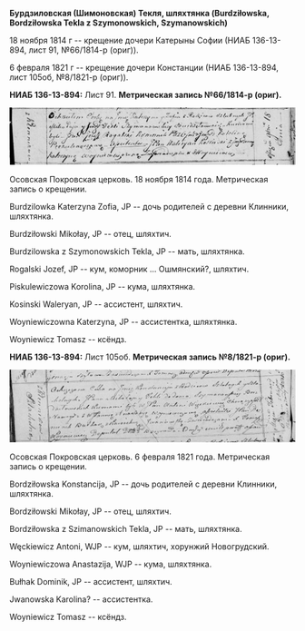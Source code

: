 **Бурдзиловская (Шимоновская) Текля, шляхтянка (Burdziłowska,
Bordziłowska Tekla z Szymonowskich, Szymanowskich)**

18 ноября 1814 г -- крещение дочери Катерыны Софии (НИАБ 136-13-894,
лист 91, №66/1814-р (ориг)).

6 февраля 1821 г -- крещение дочери Констанции (НИАБ 136-13-894, лист
105об, №8/1821-р (ориг)).

**НИАБ 136-13-894:** Лист 91. **Метрическая запись №66/1814-р (ориг).**

![](./media/156bc40081671f932c42d9e9b7adb3d3f41c765c.png)

Осовская Покровская церковь. 18 ноября 1814 года. Метрическая запись о
крещении.

Burdzilowka Katerzyna Zofia, JP -- дочь родителей с деревни Клинники,
шляхтянка.

Burdziłowski Mikołay, JP -- отец, шляхтич.

Burdzilowska z Szymonowskich Tekla, JP -- мать, шляхтянка.

Rogalski Jozef, JP -- кум, коморник ... Ошмянский?, шляхтич.

Piskulewiczowa Korolina, JP -- кума, шляхтянка.

Kosinski Waleryan, JP -- ассистент, шляхтич.

Woyniewiczowna Katerzyna, JP -- ассистентка, шляхтянка.

Woyniewicz Tomasz -- ксёндз.

**НИАБ 136-13-894:** Лист 105об. **Метрическая запись №8/1821-р
(ориг).**

![](./media/a33b1907bee5e517aead84ecaadd263d2ff32ff7.png)

Осовская Покровская церковь. 6 февраля 1821 года. Метрическая запись о
крещении.

Bordziłowska Konstancija, JP -- дочь родителей с деревни Клинники,
шляхтянка.

Bordziłowski Mikołay, JP -- отец, шляхтич.

Bordziłowska z Szimanowskich Tekla, JP -- мать, шляхтянка.

Węckiewicz Antoni, WJP -- кум, шляхтич, хорунжий Новогрудский.

Woyniewiczowa Anastazija, WJP -- кума, шляхтянка.

Bułhak Dominik, JP -- ассистент, шляхтич.

Jwanowska Karolina? -- ассистентка.

Woyniewicz Tomasz -- ксёндз.
